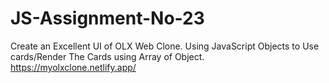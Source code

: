 # JS-Assignment-No-23
Create an Excellent UI of OLX Web Clone. Using JavaScript Objects to Use cards/Render The Cards using Array of Object.   
https://myolxclone.netlify.app/

